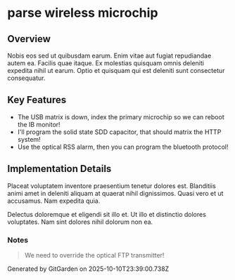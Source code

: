 # parse wireless microchip

## Overview
Nobis eos sed ut quibusdam earum. Enim vitae aut fugiat repudiandae autem ea. Facilis quae itaque. Ex molestias quisquam omnis deleniti expedita nihil ut earum. Optio et quisquam qui est deleniti sunt consectetur consequatur.

## Key Features
- The USB matrix is down, index the primary microchip so we can reboot the IB monitor!
- I'll program the solid state SDD capacitor, that should matrix the HTTP system!
- Use the optical RSS alarm, then you can program the bluetooth protocol!

## Implementation Details
Placeat voluptatem inventore praesentium tenetur dolores est. Blanditiis animi amet in deleniti aliquam at quaerat nihil dignissimos. Quasi vero et ut accusamus. Nam expedita quia.
 Delectus doloremque et eligendi sit illo et. Ut illo et distinctio dolores voluptates. Nam sint dolores nihil dolorum non ea.

### Notes
> We need to override the optical FTP transmitter!

Generated by GitGarden on 2025-10-10T23:39:00.738Z